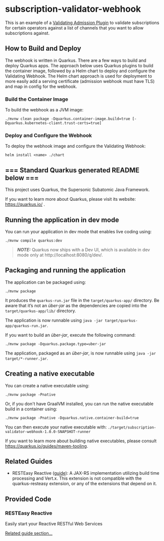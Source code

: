 # subscription-validator-webhook

This is an example of a [Validating Admission Plugin](https://docs.openshift.com/container-platform/4.12/architecture/admission-plug-ins) to validate subscriptions for certain operators against a list of channels that you want to allow subscriptions against.

## How to Build and Deploy

The webhook is written in Quarkus. There are a few ways to build and deploy Quarkus apps. The approach below uses Quarkus plugins to build the container image, followed by a Helm chart to deploy and configure the Validating Webhook. The Helm chart approach is used for deployment to more easily add a serving certificate (admission webhook must have TLS) and map in config for the webhook.

### Build the Container Image

To build the webhook as a JVM image:
```shell script
./mvnw clean package -Dquarkus.container-image.build=true [-Dquarkus.kubernetes-client.trust-certs=true]
```

### Deploy and Configure the Webhook
To deploy the webhook image and configure the Validating Webhook:

```shell script
helm install <name> ./chart
```

## === Standard Quarkus generated README below ===

This project uses Quarkus, the Supersonic Subatomic Java Framework.

If you want to learn more about Quarkus, please visit its website: https://quarkus.io/ .

## Running the application in dev mode

You can run your application in dev mode that enables live coding using:
```shell script
./mvnw compile quarkus:dev
```

> **_NOTE:_**  Quarkus now ships with a Dev UI, which is available in dev mode only at http://localhost:8080/q/dev/.

## Packaging and running the application

The application can be packaged using:
```shell script
./mvnw package
```
It produces the `quarkus-run.jar` file in the `target/quarkus-app/` directory.
Be aware that it’s not an _über-jar_ as the dependencies are copied into the `target/quarkus-app/lib/` directory.

The application is now runnable using `java -jar target/quarkus-app/quarkus-run.jar`.

If you want to build an _über-jar_, execute the following command:
```shell script
./mvnw package -Dquarkus.package.type=uber-jar
```

The application, packaged as an _über-jar_, is now runnable using `java -jar target/*-runner.jar`.

## Creating a native executable

You can create a native executable using: 
```shell script
./mvnw package -Pnative
```

Or, if you don't have GraalVM installed, you can run the native executable build in a container using: 
```shell script
./mvnw package -Pnative -Dquarkus.native.container-build=true
```

You can then execute your native executable with: `./target/subscription-validator-webhook-1.0.0-SNAPSHOT-runner`

If you want to learn more about building native executables, please consult https://quarkus.io/guides/maven-tooling.

## Related Guides

- RESTEasy Reactive ([guide](https://quarkus.io/guides/resteasy-reactive)): A JAX-RS implementation utilizing build time processing and Vert.x. This extension is not compatible with the quarkus-resteasy extension, or any of the extensions that depend on it.

## Provided Code

### RESTEasy Reactive

Easily start your Reactive RESTful Web Services

[Related guide section...](https://quarkus.io/guides/getting-started-reactive#reactive-jax-rs-resources)
